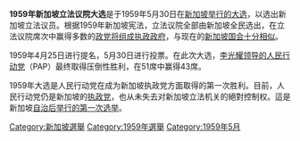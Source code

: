 **1959年新加坡立法议院大选**是于1959年5月30日在[新加坡举行的](../Page/新加坡.md "wikilink")[大选](../Page/大选.md "wikilink")，以选出新加坡立法议员。根据1959年新加坡宪法，立法议院全部由新加坡全民选出，在立法议院席次中赢得多数的[政党将组成执政政府](../Page/政党.md "wikilink")，与现在的[新加坡国会十分相似](../Page/新加坡国会.md "wikilink")。

1959年4月25日进行提名，5月30日进行投票。在此次大选，[李光耀领导的](../Page/李光耀.md "wikilink")[人民行动党](../Page/新加坡人民行动党.md "wikilink")（PAP）最终取得压倒性胜利，在51席中赢得43席。

1959年大选是人民行动党在成为新加坡执政党方面取得的第一次胜利。目前，人民行动党仍是新加坡的[执政党](../Page/执政党.md "wikilink")，也从未失去对新加坡立法机关的絕對控制权。這是新加坡[自治后举行的第一次选举](../Page/自治.md "wikilink")。

[Category:新加坡選舉](https://zh.wikipedia.org/wiki/Category:新加坡選舉 "wikilink")
[Category:1959年選舉](https://zh.wikipedia.org/wiki/Category:1959年選舉 "wikilink")
[Category:1959年5月](https://zh.wikipedia.org/wiki/Category:1959年5月 "wikilink")